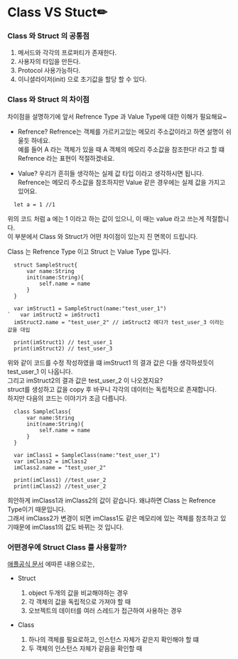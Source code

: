 # Class VS Stuct✏


### Class 와 Struct 의 공통점

1. 메서드와 각각의 프로퍼티가 존재한다.
2. 사용자의 타입을 만든다.
3. Protocol 사용가능하다.
4. 이니셜라이저(init) 으로 초기값을 할당 할 수 있다.

### Class 와 Struct 의 차이점

차이점을 설명하기에 앞서 Refrence Type 과 Value Type에 대한 이해가 필요해요~   
   
 * Refrence?
  Refrence는 객체를 가르키고있는 메모리 주소값이라고 하면 설명이 쉬울듯 하네요.   
  예를 들어 A 라는 객체가 있을 때 A 객체의 메모리 주소값을 참조한다! 라고 할 떄 Refrence 라는 표현이 적절하겠네요.   
  
  * Value?
  우리가 흔히들 생각하는 실제 값 타입 이라고 생각하시면 됩니다.   
  Refrence는 메모리 주소값을 참조하지만 Value 같은 경우에는 실제 값을 가지고 있어요.   
  ```
	let a = 1 //1
  ```
  위의 코드 처럼 a 에는 1 이라고 하는 값이 있으니, 이 때는 value 라고 쓰는게 적절합니다.   
  이 부분에서 Class 와 Struct가 어떤 차이점이 있는지 진 면목이 드립니다.   
  
  Class 는 Refrence Type 이고 Struct 는 Value Type 입니다.   
  
  ```
	struct SampleStruct{
		var name:String
		init(name:String){
			self.name = name
		}
	}
	
	var imStruct1 = SampleStruct(name:"test_user_1")
`	var imStruct2 = imStruct1
	imStruct2.name = "test_user_2" // imStruct2 에다가 test_user_3 이라는 값을 대입
	
	print(imStruct1) // test_user_1
	print(imStruct2) // test_user_3
  ```
  
  위와 같이 코드를 수정 작성하였을 떄 imStruct1 의 결과 값은 다들 생각하셨듯이 test_user_1 이 나옵니다.   
  그리고 imStruct2의 결과 값은 test_user_2 이 나오겠지요?   
  struct를 생성하고 값을 copy 후 바꾸니 각각의 데이터는 독립적으로 존재합니다.   
  하지만 다음의 코드는 이야기가 조금 다릅니다.
  
  ```
	class SampleClass{
		var name:String
		init(name:String){
			self.name = name
		}
	}
	
	var imClass1 = SampleClass(name:"test_user_1")
	var imClass2 = imClass2
	imClass2.name = "test_user_2"
	
	print(imClass1) //test_user_2
	print(imClass2) //test_user_2
  ```
  
  희안하게 imClass1과 imClass2의 값이 같습니다. 왜냐하면 Class 는 Refrence Type이기 때문입니다.   
  그래서 imClass2가 변경이 되면 imClass1도 같은 메모리에 있는 객체를 참조하고 있기때문에 imClass1의 값도 바뀌는 것 입니다.   

### 어떤경우에 Struct Class 를 사용할까?
  [애플공식 문서](https://github.com/CKANYWHERE/noteswift/blob/main/%EA%B8%B0%ED%83%80/AlamoFire%20%EB%9D%BC%EC%9D%B4%EB%B8%8C%EB%9F%AC%EB%A6%AC.md) 에따른 내용으로는,
  
  * Struct
	1. object 두개의 값을 비교해야하는 경우
	2. 각 객체의 값을 독립적으로 가져야 할 때
	3. 오브젝트의 데이터를 여러 스레드가 접근하여 사용하는 경우
	
  * Class
	1. 하나의 객체를 필요로하고, 인스턴스 자체가 같은지 확인해야 할 떄
	2. 두 객체의 인스턴스 자체가 같음을 확인할 때
  

  
